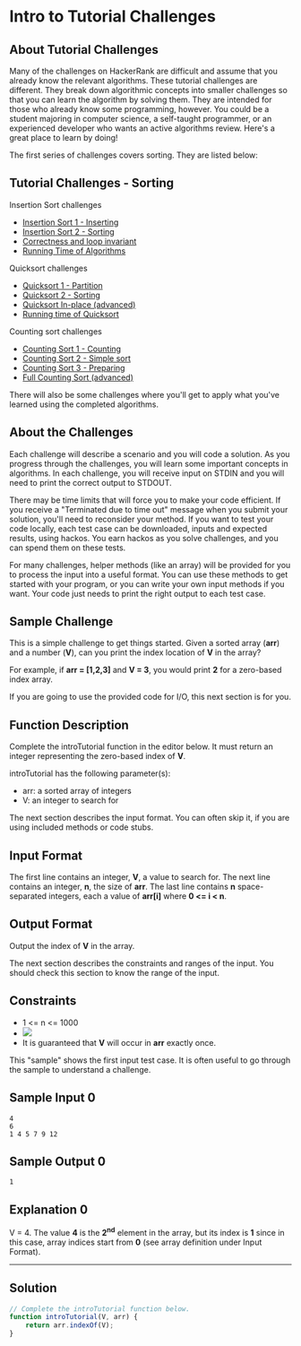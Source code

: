 # Intro to Tutorial Challenges

## About Tutorial Challenges 

Many of the challenges on HackerRank are difficult and assume that you already know the relevant algorithms. These tutorial challenges are different. They break down algorithmic concepts into smaller challenges so that you can learn the algorithm by solving them. They are intended for those who already know some programming, however. You could be a student majoring in computer science, a self-taught programmer, or an experienced developer who wants an active algorithms review. Here's a great place to learn by doing!

The first series of challenges covers sorting. They are listed below:

## Tutorial Challenges - Sorting

Insertion Sort challenges

- [Insertion Sort 1 - Inserting](https://www.hackerrank.com/challenges/insertionsort1)
- [Insertion Sort 2 - Sorting](https://www.hackerrank.com/challenges/insertionsort2)
- [Correctness and loop invariant](https://www.hackerrank.com/challenges/correctness-invariant)
- [Running Time of Algorithms](https://www.hackerrank.com/challenges/runningtime)

Quicksort challenges

- [Quicksort 1 - Partition](https://www.hackerrank.com/challenges/quicksort1)
- [Quicksort 2 - Sorting](https://www.hackerrank.com/challenges/quicksort2)
- [Quicksort In-place (advanced)](https://www.hackerrank.com/challenges/quicksort3)
- [Running time of Quicksort](https://www.hackerrank.com/challenges/quicksort4)

Counting sort challenges

- [Counting Sort 1 - Counting](https://www.hackerrank.com/challenges/countingsort1)
- [Counting Sort 2 - Simple sort](https://www.hackerrank.com/challenges/countingsort2)
- [Counting Sort 3 - Preparing](https://www.hackerrank.com/challenges/countingsort3)
- [Full Counting Sort (advanced)](https://www.hackerrank.com/challenges/countingsort4)

There will also be some challenges where you'll get to apply what you've learned using the completed algorithms.

## About the Challenges 

Each challenge will describe a scenario and you will code a solution. As you progress through the challenges, you will learn some important concepts in algorithms. In each challenge, you will receive input on STDIN and you will need to print the correct output to STDOUT.

There may be time limits that will force you to make your code efficient. If you receive a "Terminated due to time out" message when you submit your solution, you'll need to reconsider your method. If you want to test your code locally, each test case can be downloaded, inputs and expected results, using hackos. You earn hackos as you solve challenges, and you can spend them on these tests.

For many challenges, helper methods (like an array) will be provided for you to process the input into a useful format. You can use these methods to get started with your program, or you can write your own input methods if you want. Your code just needs to print the right output to each test case.

## Sample Challenge 

This is a simple challenge to get things started. Given a sorted array (**arr**) and a number (**V**), can you print the index location of **V** in the array?

For example, if **arr = [1,2,3]** and **V = 3**, you would print **2** for a zero-based index array.

If you are going to use the provided code for I/O, this next section is for you.

## Function Description
   
Complete the introTutorial function in the editor below. It must return an integer representing the zero-based index of **V**.

introTutorial has the following parameter(s):

- arr: a sorted array of integers
- V: an integer to search for

The next section describes the input format. You can often skip it, if you are using included methods or code stubs.

## Input Format

The first line contains an integer, **V**, a value to search for. 
The next line contains an integer, **n**, the size of **arr**. The last line contains **n** space-separated integers, each a value of **arr[i]** where **0 <= i < n**.

## Output Format 

Output the index of **V** in the array.

The next section describes the constraints and ranges of the input. You should check this section to know the range of the input.

## Constraints 

- 1 <= n <= 1000
- ![](https://latex.codecogs.com/gif.latex?-1000&space;\leq&space;V&space;\leq&space;1000,&space;V&space;\in&space;arr)
- It is guaranteed that **V** will occur in **arr** exactly once.

This "sample" shows the first input test case. It is often useful to go through the sample to understand a challenge.

## Sample Input 0

```
4
6
1 4 5 7 9 12
```

## Sample Output 0

```
1
```

## Explanation 0

V = 4. The value **4** is the **2<sup>nd</sup>** element in the array, but its index is **1** since in this case, array indices start from **0** (see array definition under Input Format).

---

## Solution

```javascript
// Complete the introTutorial function below.
function introTutorial(V, arr) {
    return arr.indexOf(V);
}
```
